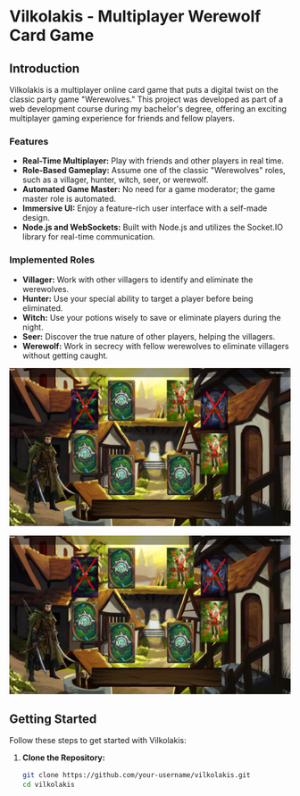 # Vilkolakis - Multiplayer Werewolf Card Game

## Introduction

Vilkolakis is a multiplayer online card game that puts a digital twist on the classic party game "Werewolves." This project was developed as part of a web development course during my bachelor's degree, offering an exciting multiplayer gaming experience for friends and fellow players.

### Features

- **Real-Time Multiplayer:** Play with friends and other players in real time.
- **Role-Based Gameplay:** Assume one of the classic "Werewolves" roles, such as a villager, hunter, witch, seer, or werewolf.
- **Automated Game Master:** No need for a game moderator; the game master role is automated.
- **Immersive UI:** Enjoy a feature-rich user interface with a self-made design.
- **Node.js and WebSockets:** Built with Node.js and utilizes the Socket.IO library for real-time communication.

### Implemented Roles
-   **Villager:** Work with other villagers to identify and eliminate the werewolves.
-   **Hunter:** Use your special ability to target a player before being eliminated.
-   **Witch:** Use your potions wisely to save or eliminate players during the night.
-   **Seer:** Discover the true nature of other players, helping the villagers.
-   **Werewolf:** Work in secrecy with fellow werewolves to eliminate villagers without getting caught.


![Alt text](/public/css/images/readme1.png)

![Alt text](/public/css/images/readme1.png)




## Getting Started

Follow these steps to get started with Vilkolakis:

1. **Clone the Repository:**
   ```bash
   git clone https://github.com/your-username/vilkolakis.git
   cd vilkolakis
